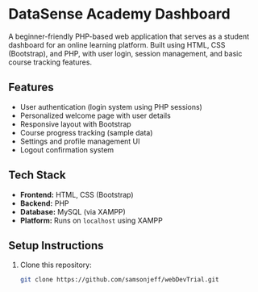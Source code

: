 # DataSense Academy Dashboard

A beginner-friendly PHP-based web application that serves as a student dashboard for an online learning platform. Built using HTML, CSS (Bootstrap), and PHP, with user login, session management, and basic course tracking features.

## Features

- User authentication (login system using PHP sessions)
- Personalized welcome page with user details
- Responsive layout with Bootstrap
- Course progress tracking (sample data)
- Settings and profile management UI
- Logout confirmation system

## Tech Stack

- **Frontend:** HTML, CSS (Bootstrap)
- **Backend:** PHP
- **Database:** MySQL (via XAMPP)
- **Platform:** Runs on `localhost` using XAMPP

## Setup Instructions

1. Clone this repository:
   ```bash
   git clone https://github.com/samsonjeff/webDevTrial.git
